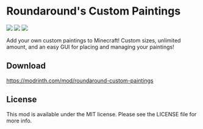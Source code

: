 # Roundaround's Custom Paintings

<img src="https://img.shields.io/badge/Loader-Fabric-%23313e51?style=for-the-badge"/>
<img src="https://img.shields.io/badge/MC-1.19-%23313e51?style=for-the-badge"/>
<img src="https://img.shields.io/badge/Side-Client+Server-%23313e51?style=for-the-badge"/>

Add your own custom paintings to Minecraft! Custom sizes, unlimited amount, and
an easy GUI for placing and managing your paintings!

## Download

https://modrinth.com/mod/roundaround-custom-paintings

## License

This mod is available under the MIT license. Please see the LICENSE file for more info.